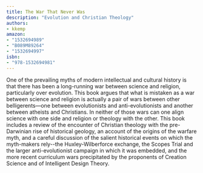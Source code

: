 ```yaml
---
title: The War That Never Was
description: "Evolution and Christian Theology"
authors:
- kkemp
amazon:
- "1532694989"
- "B089M89264"
- "1532694997"
isbn:
- "978-1532694981"
---
```

One of the prevailing myths of modern intellectual and cultural history is that there has been a long-running war between science and religion, particularly over evolution. This book argues that what is mistaken as a war between science and religion is actually a pair of wars between other belligerents—one between evolutionists and anti-evolutionists and another between atheists and Christians. In neither of those wars can one align science with one side and religion or theology with the other. This book includes a review of the encounter of Christian theology with the pre-Darwinian rise of historical geology, an account of the origins of the warfare myth, and a careful discussion of the salient historical events on which the myth-makers rely--the Huxley-Wilberforce exchange, the Scopes Trial and the larger anti-evolutionist campaign in which it was embedded, and the more recent curriculum wars precipitated by the proponents of Creation Science and of Intelligent Design Theory.
  

